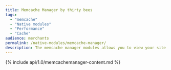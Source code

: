 ```yaml
---
title: Memcache Manager by thirty bees
tags:
  - "memcache"
  - "Native modules"
  - "Performance"
  - "Cache"
audience: merchants
permalink: /native-modules/memcache-manager/
description: The memcache manager modules allows you to view your site's memcache stats and memory usage as it is happening to better tune your cache.
---
```


{% include api/1.0/memcachemanager-content.md %}